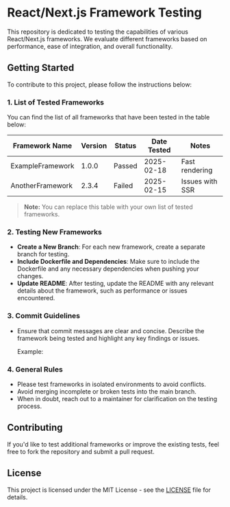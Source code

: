 # React/Next.js Framework Testing

This repository is dedicated to testing the capabilities of various React/Next.js frameworks. We evaluate different frameworks based on performance, ease of integration, and overall functionality.

## Getting Started

To contribute to this project, please follow the instructions below:

### 1. List of Tested Frameworks

You can find the list of all frameworks that have been tested in the table below:

| Framework Name | Version | Status   | Date Tested | Notes        |
|----------------|---------|----------|-------------|--------------|
| ExampleFramework | 1.0.0   | Passed   | 2025-02-18  | Fast rendering |
| AnotherFramework | 2.3.4   | Failed   | 2025-02-15  | Issues with SSR |

> **Note:** You can replace this table with your own list of tested frameworks.

### 2. Testing New Frameworks

- **Create a New Branch**: For each new framework, create a separate branch for testing.
- **Include Dockerfile and Dependencies**: Make sure to include the Dockerfile and any necessary dependencies when pushing your changes.
- **Update README**: After testing, update the README with any relevant details about the framework, such as performance or issues encountered.
  
### 3. Commit Guidelines

- Ensure that commit messages are clear and concise. Describe the framework being tested and highlight any key findings or issues.
  
  Example:

### 4. General Rules

- Please test frameworks in isolated environments to avoid conflicts.
- Avoid merging incomplete or broken tests into the main branch.
- When in doubt, reach out to a maintainer for clarification on the testing process.

## Contributing

If you'd like to test additional frameworks or improve the existing tests, feel free to fork the repository and submit a pull request.

## License

This project is licensed under the MIT License - see the [LICENSE](LICENSE) file for details.
